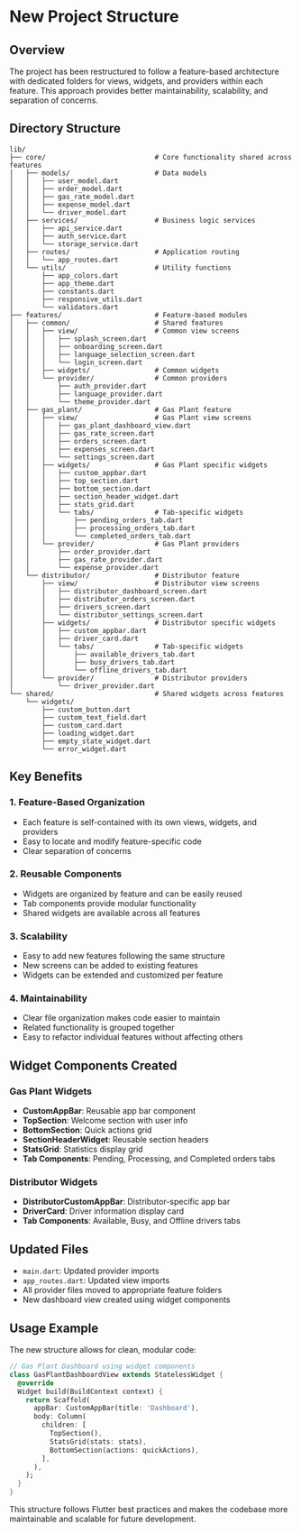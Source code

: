 # New Project Structure

## Overview
The project has been restructured to follow a feature-based architecture with dedicated folders for views, widgets, and providers within each feature. This approach provides better maintainability, scalability, and separation of concerns.

## Directory Structure

```
lib/
├── core/                           # Core functionality shared across features
│   ├── models/                     # Data models
│   │   ├── user_model.dart
│   │   ├── order_model.dart
│   │   ├── gas_rate_model.dart
│   │   ├── expense_model.dart
│   │   └── driver_model.dart
│   ├── services/                   # Business logic services
│   │   ├── api_service.dart
│   │   ├── auth_service.dart
│   │   └── storage_service.dart
│   ├── routes/                     # Application routing
│   │   └── app_routes.dart
│   └── utils/                      # Utility functions
│       ├── app_colors.dart
│       ├── app_theme.dart
│       ├── constants.dart
│       ├── responsive_utils.dart
│       └── validators.dart
├── features/                       # Feature-based modules
│   ├── common/                     # Shared features
│   │   ├── view/                   # Common view screens
│   │   │   ├── splash_screen.dart
│   │   │   ├── onboarding_screen.dart
│   │   │   ├── language_selection_screen.dart
│   │   │   └── login_screen.dart
│   │   ├── widgets/                # Common widgets
│   │   └── provider/               # Common providers
│   │       ├── auth_provider.dart
│   │       ├── language_provider.dart
│   │       └── theme_provider.dart
│   ├── gas_plant/                  # Gas Plant feature
│   │   ├── view/                   # Gas Plant view screens
│   │   │   ├── gas_plant_dashboard_view.dart
│   │   │   ├── gas_rate_screen.dart
│   │   │   ├── orders_screen.dart
│   │   │   ├── expenses_screen.dart
│   │   │   └── settings_screen.dart
│   │   ├── widgets/                # Gas Plant specific widgets
│   │   │   ├── custom_appbar.dart
│   │   │   ├── top_section.dart
│   │   │   ├── bottom_section.dart
│   │   │   ├── section_header_widget.dart
│   │   │   ├── stats_grid.dart
│   │   │   └── tabs/               # Tab-specific widgets
│   │   │       ├── pending_orders_tab.dart
│   │   │       ├── processing_orders_tab.dart
│   │   │       └── completed_orders_tab.dart
│   │   └── provider/               # Gas Plant providers
│   │       ├── order_provider.dart
│   │       ├── gas_rate_provider.dart
│   │       └── expense_provider.dart
│   └── distributor/                # Distributor feature
│       ├── view/                   # Distributor view screens
│       │   ├── distributor_dashboard_screen.dart
│       │   ├── distributor_orders_screen.dart
│       │   ├── drivers_screen.dart
│       │   └── distributor_settings_screen.dart
│       ├── widgets/                # Distributor specific widgets
│       │   ├── custom_appbar.dart
│       │   ├── driver_card.dart
│       │   └── tabs/               # Tab-specific widgets
│       │       ├── available_drivers_tab.dart
│       │       ├── busy_drivers_tab.dart
│       │       └── offline_drivers_tab.dart
│       └── provider/               # Distributor providers
│           └── driver_provider.dart
└── shared/                         # Shared widgets across features
    └── widgets/
        ├── custom_button.dart
        ├── custom_text_field.dart
        ├── custom_card.dart
        ├── loading_widget.dart
        ├── empty_state_widget.dart
        └── error_widget.dart
```

## Key Benefits

### 1. **Feature-Based Organization**
- Each feature is self-contained with its own views, widgets, and providers
- Easy to locate and modify feature-specific code
- Clear separation of concerns

### 2. **Reusable Components**
- Widgets are organized by feature and can be easily reused
- Tab components provide modular functionality
- Shared widgets are available across all features

### 3. **Scalability**
- Easy to add new features following the same structure
- New screens can be added to existing features
- Widgets can be extended and customized per feature

### 4. **Maintainability**
- Clear file organization makes code easier to maintain
- Related functionality is grouped together
- Easy to refactor individual features without affecting others

## Widget Components Created

### Gas Plant Widgets
- **CustomAppBar**: Reusable app bar component
- **TopSection**: Welcome section with user info
- **BottomSection**: Quick actions grid
- **SectionHeaderWidget**: Reusable section headers
- **StatsGrid**: Statistics display grid
- **Tab Components**: Pending, Processing, and Completed orders tabs

### Distributor Widgets
- **DistributorCustomAppBar**: Distributor-specific app bar
- **DriverCard**: Driver information display card
- **Tab Components**: Available, Busy, and Offline drivers tabs

## Updated Files
- `main.dart`: Updated provider imports
- `app_routes.dart`: Updated view imports
- All provider files moved to appropriate feature folders
- New dashboard view created using widget components

## Usage Example
The new structure allows for clean, modular code:

```dart
// Gas Plant Dashboard using widget components
class GasPlantDashboardView extends StatelessWidget {
  @override
  Widget build(BuildContext context) {
    return Scaffold(
      appBar: CustomAppBar(title: 'Dashboard'),
      body: Column(
        children: [
          TopSection(),
          StatsGrid(stats: stats),
          BottomSection(actions: quickActions),
        ],
      ),
    );
  }
}
```

This structure follows Flutter best practices and makes the codebase more maintainable and scalable for future development.
